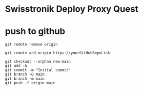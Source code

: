 # Swisstronik Deploy Proxy Quest


# push to github
```
git remote remove origin
```
```
git remote add origin https://yourGitHubRepoLink
```
```
git checkout --orphan new-main
git add -A
git commit -m "Initial commit"
git branch -D main
git branch -m main
git push -f origin main
```
